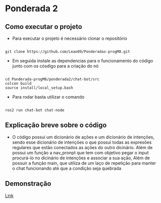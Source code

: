 # Ponderada  2 
## Como executar o projeto 
- Para executar o projeto é necessário clonar o repositório
<pre><code>
git clone https://github.com/Leao09/Ponderadas-progM8.git
</code></pre>
- Em seguida instale as dependencias para o funcionamento do código junto com os cósdigo para a criação do nó
<pre><code>
cd Ponderada-progM8/ponderada2/chat-bot/src
colcon build 
source install/local_setup.bash
</code></pre>
- Para rodar  basta utilizar o comando
<pre><code>
ros2 run chat-bot chat-node
</code></pre>

## Explicação breve sobre o código 
- O código possui um dicionário de ações e um dicionário de intenções, sendo esse dicionário de intenções o que possui todas as expresões regulares que estão conectados as ações do outro dicinário. Além de possui um função a nav_pronpt que tem com objetivo pegar o input procurá-lo no dicinário de intenções e associar a sua ação, Além de possuir a função main, que utiliza de um laço de repetição para manter o chat funcionando até que a condição seja quebrada

## Demonstração 

[Link](https://youtu.be/B1afECgxA64)